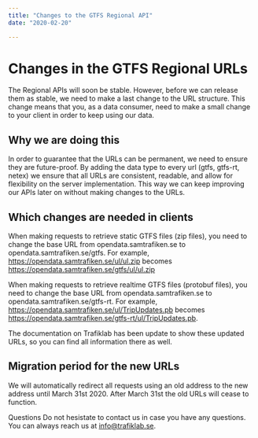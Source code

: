```yaml
---
title: "Changes to the GTFS Regional API"
date: "2020-02-20"

---
```


# Changes in the GTFS Regional URLs

The Regional APIs will soon be stable. However, before we can release them as stable, we need to make a last change to
the URL structure. This change means that you, as a data consumer, need to make a small change to your client in order
to keep using our data.

## Why we are doing this

In order to guarantee that the URLs can be permanent, we need to ensure they are future-proof. By adding the data type
to every url (gtfs, gtfs-rt, netex) we ensure that all URLs are consistent, readable, and allow for flexibility on the
server implementation. This way we can keep improving our APIs later on without making changes to the URLs.

## Which changes are needed in clients

When making requests to retrieve static GTFS files (zip files), you need to change the base URL from
opendata.samtrafiken.se to opendata.samtrafiken.se/gtfs. For example,
https://opendata.samtrafiken.se/ul/ul.zip becomes https://opendata.samtrafiken.se/gtfs/ul/ul.zip

When making requests to retrieve realtime GTFS files (protobuf files), you need to change the base URL from
opendata.samtrafiken.se to opendata.samtrafiken.se/gtfs-rt. For example,
https://opendata.samtrafiken.se/ul/TripUpdates.pb becomes https://opendata.samtrafiken.se/gtfs-rt/ul/TripUpdates.pb.

The documentation on Trafiklab has been update to show these updated URLs, so you can find all information there as
well.

## Migration period for the new URLs

We will automatically redirect all requests using an old address to the new address until March 31st 2020. After March
31st the old URLs will cease to function.

Questions Do not hesistate to contact us in case you have any questions. You can always reach us at info@trafiklab.se. 
 



